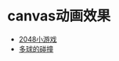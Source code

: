 # canvas动画效果
* [2048小游戏](http://luhantao.github.io/canvas-demo/2048/ "2048")
* [多球的碰撞](http://luhantao.github.io/canvas-demo/collision/collision.html "collision")

